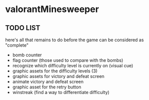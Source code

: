 # valorantMinesweeper

## TODO LIST
here's all that remains to do before the game can be considered as "complete"

- bomb counter
- flag counter (those used to compare with the bombs)
- recognize which difficulty level is currently on (visual cue)
- graphic assets for the difficulty levels (3)
- graphic assets for victory and defeat screen
- animate victory and defeat screen
- graphic asset for the retry button
- winstreak (find a way to differentiate difficulty)